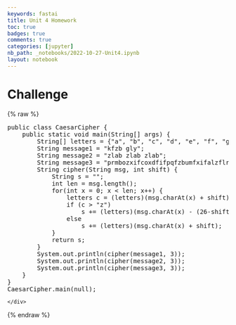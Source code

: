 ```yaml
---
keywords: fastai
title: Unit 4 Homework
toc: true 
badges: true
comments: true
categories: [jupyter]
nb_path: _notebooks/2022-10-27-Unit4.ipynb
layout: notebook
---
```


<!--
#################################################
### THIS FILE WAS AUTOGENERATED! DO NOT EDIT! ###
#################################################
# file to edit: _notebooks/2022-10-27-Unit4.ipynb
-->

<div class="container" id="notebook-container">
        
<div class="cell border-box-sizing text_cell rendered"><div class="inner_cell">
<div class="text_cell_render border-box-sizing rendered_html">
<h1 id="Challenge">Challenge<a class="anchor-link" href="#Challenge"> </a></h1>
</div>
</div>
</div>
    {% raw %}
    
<div class="cell border-box-sizing code_cell rendered">
<div class="input">

<div class="inner_cell">
    <div class="input_area">
<div class=" highlight hl-java"><pre><span></span><span class="kd">public</span> <span class="kd">class</span> <span class="nc">CaesarCipher</span> <span class="p">{</span>
    <span class="kd">public</span> <span class="kd">static</span> <span class="kt">void</span> <span class="nf">main</span><span class="p">(</span><span class="n">String</span><span class="o">[]</span> <span class="n">args</span><span class="p">)</span> <span class="p">{</span>
        <span class="n">String</span><span class="o">[]</span> <span class="n">letters</span> <span class="o">=</span> <span class="p">{</span><span class="s">&quot;a&quot;</span><span class="p">,</span> <span class="s">&quot;b&quot;</span><span class="p">,</span> <span class="s">&quot;c&quot;</span><span class="p">,</span> <span class="s">&quot;d&quot;</span><span class="p">,</span> <span class="s">&quot;e&quot;</span><span class="p">,</span> <span class="s">&quot;f&quot;</span><span class="p">,</span> <span class="s">&quot;g&quot;</span><span class="p">,</span> <span class="s">&quot;h&quot;</span><span class="p">,</span> <span class="s">&quot;i&quot;</span><span class="p">,</span> <span class="s">&quot;j&quot;</span><span class="p">,</span> <span class="s">&quot;k&quot;</span><span class="p">,</span> <span class="s">&quot;l&quot;</span><span class="p">,</span> <span class="s">&quot;m&quot;</span><span class="p">,</span> <span class="s">&quot;n&quot;</span><span class="p">,</span> <span class="s">&quot;o&quot;</span><span class="p">,</span> <span class="s">&quot;p&quot;</span><span class="p">,</span> <span class="s">&quot;q&quot;</span><span class="p">,</span> <span class="s">&quot;r&quot;</span><span class="p">,</span> <span class="s">&quot;s&quot;</span><span class="p">,</span> <span class="s">&quot;t&quot;</span><span class="p">,</span> <span class="s">&quot;u&quot;</span><span class="p">,</span> <span class="s">&quot;v&quot;</span><span class="p">,</span> <span class="s">&quot;w&quot;</span><span class="p">,</span> <span class="s">&quot;x&quot;</span><span class="p">,</span> <span class="s">&quot;y&quot;</span><span class="p">,</span> <span class="s">&quot;z&quot;</span><span class="p">};</span>
        <span class="n">String</span> <span class="n">message1</span> <span class="o">=</span> <span class="s">&quot;kfzb gly&quot;</span><span class="p">;</span>
        <span class="n">String</span> <span class="n">message2</span> <span class="o">=</span> <span class="s">&quot;zlab zlab zlab&quot;</span><span class="p">;</span>
        <span class="n">String</span> <span class="n">message3</span> <span class="o">=</span> <span class="s">&quot;prmbozxifcoxdfifpqfzbumfxifalzflrp&quot;</span><span class="p">;</span>
        <span class="n">String</span> <span class="nf">cipher</span><span class="p">(</span><span class="n">String</span> <span class="n">msg</span><span class="p">,</span> <span class="kt">int</span> <span class="n">shift</span><span class="p">)</span> <span class="p">{</span>
            <span class="n">String</span> <span class="n">s</span> <span class="o">=</span> <span class="s">&quot;&quot;</span><span class="p">;</span>
            <span class="kt">int</span> <span class="n">len</span> <span class="o">=</span> <span class="n">msg</span><span class="p">.</span><span class="na">length</span><span class="p">();</span>
            <span class="k">for</span><span class="p">(</span><span class="kt">int</span> <span class="n">x</span> <span class="o">=</span> <span class="mi">0</span><span class="p">;</span> <span class="n">x</span> <span class="o">&lt;</span> <span class="n">len</span><span class="p">;</span> <span class="n">x</span><span class="o">++</span><span class="p">)</span> <span class="p">{</span>
                <span class="n">letters</span> <span class="n">c</span> <span class="o">=</span> <span class="p">(</span><span class="n">letters</span><span class="p">)(</span><span class="n">msg</span><span class="p">.</span><span class="na">charAt</span><span class="p">(</span><span class="n">x</span><span class="p">)</span> <span class="o">+</span> <span class="n">shift</span><span class="p">);</span>
                <span class="k">if</span> <span class="p">(</span><span class="n">c</span> <span class="o">&gt;</span> <span class="s">&quot;z&quot;</span><span class="p">)</span>
                    <span class="n">s</span> <span class="o">+=</span> <span class="p">(</span><span class="n">letters</span><span class="p">)(</span><span class="n">msg</span><span class="p">.</span><span class="na">charAt</span><span class="p">(</span><span class="n">x</span><span class="p">)</span> <span class="o">-</span> <span class="p">(</span><span class="mi">26</span><span class="o">-</span><span class="n">shift</span><span class="p">));</span>
                <span class="k">else</span>
                    <span class="n">s</span> <span class="o">+=</span> <span class="p">(</span><span class="n">letters</span><span class="p">)(</span><span class="n">msg</span><span class="p">.</span><span class="na">charAt</span><span class="p">(</span><span class="n">x</span><span class="p">)</span> <span class="o">+</span> <span class="n">shift</span><span class="p">);</span>
            <span class="p">}</span>
            <span class="k">return</span> <span class="n">s</span><span class="p">;</span>
        <span class="p">}</span>
        <span class="n">System</span><span class="p">.</span><span class="na">out</span><span class="p">.</span><span class="na">println</span><span class="p">(</span><span class="n">cipher</span><span class="p">(</span><span class="n">message1</span><span class="p">,</span> <span class="mi">3</span><span class="p">));</span>
        <span class="n">System</span><span class="p">.</span><span class="na">out</span><span class="p">.</span><span class="na">println</span><span class="p">(</span><span class="n">cipher</span><span class="p">(</span><span class="n">message2</span><span class="p">,</span> <span class="mi">3</span><span class="p">));</span>
        <span class="n">System</span><span class="p">.</span><span class="na">out</span><span class="p">.</span><span class="na">println</span><span class="p">(</span><span class="n">cipher</span><span class="p">(</span><span class="n">message3</span><span class="p">,</span> <span class="mi">3</span><span class="p">));</span>
    <span class="p">}</span>
<span class="p">}</span>
<span class="n">CaesarCipher</span><span class="p">.</span><span class="na">main</span><span class="p">(</span><span class="kc">null</span><span class="p">);</span>
</pre></div>

    </div>
</div>
</div>

</div>
    {% endraw %}

</div>
 

